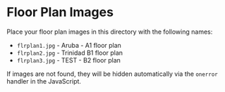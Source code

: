 # Floor Plan Images

Place your floor plan images in this directory with the following names:

- `flrplan1.jpg` - Aruba - A1 floor plan
- `flrplan2.jpg` - Trinidad B1 floor plan  
- `flrplan3.jpg` - TEST - B2 floor plan

If images are not found, they will be hidden automatically via the `onerror` handler in the JavaScript.
